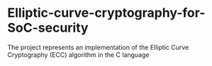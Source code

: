# Elliptic-curve-cryptography-for-SoC-security
 The project represents an implementation of the Elliptic Curve Cryptography (ECC) algorithm in the C language
